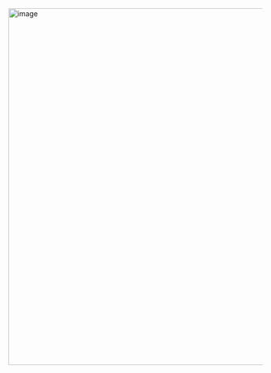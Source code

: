 <img width="707" alt="image" src="https://github.com/user-attachments/assets/4671cfca-d78f-40fb-b6a8-bdf46af55c3f" />
